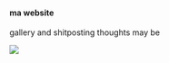 #### ma website

gallery and shitposting
thoughts may be


<img src="https://media4.giphy.com/media/v1.Y2lkPTc5MGI3NjExN2x2aGJhdTF3OHgxOG41ZHpnZjF5OHBmczNjbG9yNnYybjd6NDAydSZlcD12MV9pbnRlcm5hbF9naWZfYnlfaWQmY3Q9Zw/26tk0Cmh8bdF9euAg/giphy.webp"></img>
